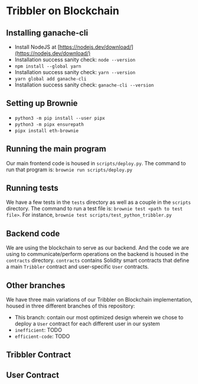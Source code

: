 # Tribbler on Blockchain

## Installing ganache-cli
- Install NodeJS at [https://nodejs.dev/download/](https://nodejs.dev/download/)
- Installation success sanity check: `node --version`
- `npm install --global yarn`
- Installation success sanity check: `yarn --version`
- `yarn global add ganache-cli`
- Installation success sanity check: `ganache-cli --version`
## Setting up Brownie
- `python3 -m pip install --user pipx`
- `python3 -m pipx ensurepath`
- `pipx install eth-brownie`

## Running the main program
Our main frontend code is housed in `scripts/deploy.py`. The command to run that program is: `brownie run scripts/deploy.py`

## Running tests
We have a few tests in the `tests` directory as well as a couple in the `scripts` directory. The command to run a test file is: `brownie test <path to test file>`. For instance, `brownie test scripts/test_python_tribbler.py`

## Backend code
We are using the blockchain to serve as our backend. And the code we are using to communicate/perform operations on the backend is housed in the `contracts` directory. `contracts` contains Solidity smart contracts that define a main `Tribbler` contract and user-specific `User` contracts.

## Other branches
We have three main variations of our Tribbler on Blockchain implementation, housed in three different branches of this repository:
- This branch: contain our most optimized design wherein we chose to deploy a `User` contract for each different user in our system
- `inefficient`: TODO
- `efficient-code`: TODO

## Tribbler Contract
## User Contract
